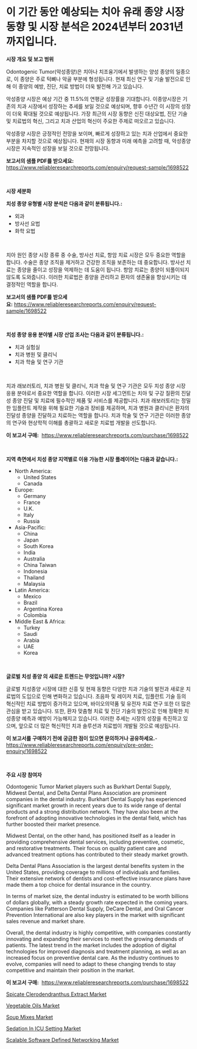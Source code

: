<p><h1>이 기간 동안 예상되는 치아 유래 종양 시장 동향 및 시장 분석은 2024년부터 2031년까지입니다.</h1></p><p><strong>시장 개요 및 보고 범위</strong></p>
<p><p>Odontogenic Tumor(악성종양)은 치아나 치조융기에서 발생하는 양성 종양의 일종으로, 이 종양은 주로 턱뼈나 악골 부분에 형성됩니다. 현재 최신 연구 및 기술 발전으로 인해 이 종양의 예방, 진단, 치료 방법이 더욱 발전해 가고 있습니다.</p><p>악성종양 시장은 예상 기간 중 11.5%의 연평균 성장률을 기대합니다. 이종양시장은 기존의 치과 시장에서 성장하는 추세를 보일 것으로 예상되며, 향후 수년간 이 시장의 성장이 더욱 확대될 것으로 예상됩니다. 가장 최근의 시장 동향은 신진 대상요법, 진단 기술 및 치료법의 혁신, 그리고 치과 산업의 혁신이 주요한 주제로 떠오르고 있습니다.</p><p>악성종양 시장은 긍정적인 전망을 보이며, 빠르게 성장하고 있는 치과 산업에서 중요한 부분을 차지할 것으로 예상됩니다. 현재의 시장 동향과 미래 예측을 고려할 때, 악성종양 시장은 지속적인 성장을 보일 것으로 전망됩니다.</p></p>
<p><strong>보고서의 샘플 PDF를 받으세요:</strong> <a href="https://www.reliableresearchreports.com/enquiry/request-sample/1698522">https://www.reliableresearchreports.com/enquiry/request-sample/1698522</a></p>
<p>&nbsp;</p>
<p><strong>시장 세분화</strong></p>
<p><strong>치성 종양 유형별 시장 분석은 다음과 같이 분류됩니다.:</strong></p>
<p><ul><li>외과</li><li>방사선 요법</li><li>화학 요법</li></ul></p>
<p>&nbsp;</p>
<p><p>치아 원인 종양 시장 종류 중 수술, 방사선 치료, 항암 치료 시장은 모두 중요한 역할을 합니다. 수술은 종양 조직을 제거하고 건강한 조직을 보존하는 데 중요합니다. 방사선 치료는 종양을 줄이고 성장을 억제하는 데 도움이 됩니다. 항암 치료는 종양이 되풀이되지 않도록 도와줍니다. 이러한 치료법은 종양을 관리하고 환자의 생존율을 향상시키는 데 결정적인 역할을 합니다.</p></p>
<p><strong>보고서의 샘플 PDF를 받으세요:</strong>&nbsp;<a href="https://www.reliableresearchreports.com/enquiry/request-sample/1698522">https://www.reliableresearchreports.com/enquiry/request-sample/1698522</a></p>
<p>&nbsp;</p>
<p><strong> 치성 종양 응용 분야별 시장 산업 조사는 다음과 같이 분류됩니다.:</strong></p>
<p><ul><li>치과 실험실</li><li>치과 병원 및 클리닉</li><li>치과 학술 및 연구 기관</li></ul></p>
<p>&nbsp;</p>
<p><p>치과 래보러토리, 치과 병원 및 클리닉, 치과 학술 및 연구 기관은 모두 치성 종양 시장 응용 분야로서 중요한 역할을 합니다. 이러한 시장 세그먼트는 치아 및 구강 질환의 진달성 종양 진달 및 치료에 필수적인 제품 및 서비스를 제공합니다. 치과 래보러토리는 정밀한 임플란트 제작을 위해 필요한 기술과 장비를 제공하며, 치과 병원과 클리닉은 환자의 진달성 종양을 진달하고 치료하는 역할을 합니다. 치과 학술 및 연구 기관은 이러한 종양의 연구와 현상학적 이해를 총괄하고 새로운 치료법 개발을 선도합니다.</p></p>
<p><strong>이 보고서 구매:</strong>&nbsp; <a href="https://www.reliableresearchreports.com/purchase/1698522">https://www.reliableresearchreports.com/purchase/1698522</a></p>
<p>&nbsp;</p>
<p><strong>지역 측면에서 치성 종양 지역별로 이용 가능한 시장 플레이어는 다음과 같습니다.:</strong></p>
<p><ul>
    <li>
        North America:
        <ul>
            <li>United States</li>
            <li>Canada</li>
        </ul>
    </li>
    <li>
        Europe:
        <ul>
            <li>Germany</li>
            <li>France</li>
            <li>U.K.</li>
            <li>Italy</li>
            <li>Russia</li>
        </ul>
    </li>
    <li>
        Asia-Pacific:
        <ul>
            <li>China</li>
            <li>Japan</li>
            <li>South Korea</li>
            <li>India</li>
            <li>Australia</li>
            <li>China Taiwan</li>
            <li>Indonesia</li>
            <li>Thailand</li>
            <li>Malaysia</li>
        </ul>
    </li>
    <li>
        Latin America:
        <ul>
            <li>Mexico</li>
            <li>Brazil</li>
            <li>Argentina Korea</li>
            <li>Colombia</li>
        </ul>
    </li>
    <li>
        Middle East & Africa:
        <ul>
            <li>Turkey</li>
            <li>Saudi</li>
            <li>Arabia</li>
            <li>UAE</li>
            <li>Korea</li>
        </ul>
    </li>
    </ul></p>
<p>&nbsp;</p>
<p><strong>글로벌 치성 종양 의 새로운 트렌드는 무엇입니까? 시장?</strong></p>
<p><p>글로벌 치성종양 시장에 대한 신흥 및 현재 동향은 다양한 치과 기술의 발전과 새로운 치료법의 도입으로 인해 변화하고 있습니다. 초음파 및 레이저 치료, 임플란트 기술 등의 혁신적인 치료 방법이 증가하고 있으며, 바이오의약품 및 유전자 치료 연구 또한 더 많은 관심을 받고 있습니다. 또한, 환자 맞춤형 치료 및 진단 기술의 발전으로 인해 정확한 치성종양 예측과 예방이 가능해지고 있습니다. 이러한 추세는 시장의 성장을 촉진하고 있으며, 앞으로 더 많은 혁신적인 치과 솔루션과 치료법이 개발될 것으로 예상됩니다.</p></p>
<p><strong>이 보고서를 구매하기 전에 궁금한 점이 있으면 문의하거나 공유하세요.</strong>- <a href="https://www.reliableresearchreports.com/enquiry/pre-order-enquiry/1698522">https://www.reliableresearchreports.com/enquiry/pre-order-enquiry/1698522</a></p>
<p>&nbsp;</p>
<p><strong>주요 시장 참여자</strong></p>
<p><p>Odontogenic Tumor Market players such as Burkhart Dental Supply, Midwest Dental, and Delta Dental Plans Association are prominent companies in the dental industry. Burkhart Dental Supply has experienced significant market growth in recent years due to its wide range of dental products and a strong distribution network. They have also been at the forefront of adopting innovative technologies in the dental field, which has further boosted their market presence.</p><p>Midwest Dental, on the other hand, has positioned itself as a leader in providing comprehensive dental services, including preventive, cosmetic, and restorative treatments. Their focus on quality patient care and advanced treatment options has contributed to their steady market growth.</p><p>Delta Dental Plans Association is the largest dental benefits system in the United States, providing coverage to millions of individuals and families. Their extensive network of dentists and cost-effective insurance plans have made them a top choice for dental insurance in the country.</p><p>In terms of market size, the dental industry is estimated to be worth billions of dollars globally, with a steady growth rate expected in the coming years. Companies like Patterson Dental Supply, DeCare Dental, and Oral Cancer Prevention International are also key players in the market with significant sales revenue and market share.</p><p>Overall, the dental industry is highly competitive, with companies constantly innovating and expanding their services to meet the growing demands of patients. The latest trend in the market includes the adoption of digital technologies for improved diagnosis and treatment planning, as well as an increased focus on preventive dental care. As the industry continues to evolve, companies will need to adapt to these changing trends to stay competitive and maintain their position in the market.</p></p>
<p><strong>이 보고서 구매:</strong>&nbsp;&nbsp;<a href="https://www.reliableresearchreports.com/purchase/1698522">https://www.reliableresearchreports.com/purchase/1698522</a></p>
<p><p><a href="https://issuu.com/reportprime-2/docs/spicate-clerodendranthus-extract-market-size-2030.">Spicate Clerodendranthus Extract Market</a></p><p><a href="https://view.publitas.com/reportprime-1/vegetable-oils-market-provides-detailed-segmentation-of-this-market-based-on-type-application-and-region-and-forecast-for-the-period-from-2024-2031/">Vegetable Oils Market</a></p><p><a href="https://view.publitas.com/reportprime-1/soup-mixes-market-size-furnishes-valuable-information-encompassing-market-share-market-trends-and-projections-spanning-from-2024-to-2031/">Soup Mixes Market</a></p><p><a href="https://full-wildebeest-80b.notion.site/Sedation-In-ICU-Setting-Market-Challenges-Opportunities-and-Growth-Drivers-and-Major-Market-Playe-38a4419faa4f49a08b93fc6be6e8e84c">Sedation In ICU Setting Market</a></p><p><a href="https://pretty-mail-caf.notion.site/Scalable-Software-Defined-Networking-Market-Research-Report-Unlocks-Analysis-on-the-Market-Financial-2a238178743b4f98b8515cef90746121">Scalable Software Defined Networking Market</a></p></p>
